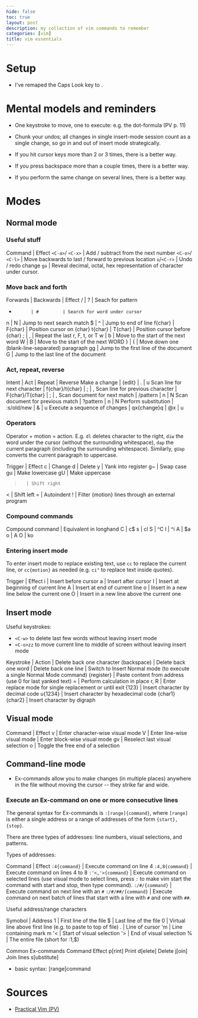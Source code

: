 ```yaml
---
hide: false
toc: true
layout: post
description: my collection of vim commands to remember
categories: [vim]
title: vim essentials
---
```


# Setup

- I've remaped the Caps Look key to <Ctrl>.


# Mental models and reminders

- One keystroke to move, one to execute: e.g. the dot-formula (PV p. 11)

- Chunk your undos; all changes in single insert-mode session count as a single
    change, so go in and out of insert mode strategically.

- If you hit cursor keys more than 2 or 3 times, there is a better way.

- If you press backspace more than a couple times, there is a better way.

- If you perform the same change on several lines, there is a better way.


# Modes

## Normal mode

### Useful stuff

Command             | Effect
`<C-a>`/ `<C-x>`    | Add / subtract from the next number
`<C-o>`/ `<C-l>`    | Move backwards to last / forward to previous location
`u`/`<C-r>`         | Undo / redo change
`ga`                | Reveal decimal, octal, hex representation of character
under cursor.


### Move back and forth

Forwards    | Backwards | Effect
/           | ?         | Seach for pattern
*           | #         | Search for word under cursor
n           | N         | Jump to next search match
$           | ^         | Jump to end of line
f{char}     | F{char}   | Position cursor on {char}
t{char}     | T{char}   | Position cursor before {char}
;           | ,         | Repeat the last r, F, t, or T
w           | b         | Move to the start of the next word
W           | B         | Move to the start of the next WORD
}           | {         | Move down one (blank-line-separated) paragraph
gg                      | Jump to the first line of the document
G                       | Jump to the last line of the document

### Act, repeat, reverse

Intent                              | Act               | Repeat    | Reverse
Make a change                       | {edit}            | .         | u
Scan line for next character        | f{char}/t{char}   | ;         | ,
Scan line for previous character    | F{char}/T{char}   | ;         | ,
Scan document for next match        | /pattern<CR>      | n         | N
Scan document for previous match    | ?pattern<CR>      | n         | N
Perform substitution                | :s/old/new        | &         | u
Execute a sequence of changes       | qx{change}q       | @x        | u

### Operators

Operator + motion = action. E.g. `dl` deletes character to the right, `diw`
    the word under the cursor (without the surrounding whitespace), `dap` the current paragraph (including the surrounding whitespace). Similarly, `gUap`
    converts the current paragraph to uppercase.

Trigger | Effect
c       | Change
d       | Delete
y       | Yank into register
g~      | Swap case
gu      | Make lowercase
gU      | Make uppercase
>       | Shift right
<       | Shift left
=       | Autoindent
!       | Filter {motion} lines through an external program

### Compound commands

Compound command | Equivalent in longhand
C | c$
s | cl
S | ^C
I | ^i
A | $a
o | A<cr>
O | ko


### Entering insert mode

To enter insert mode to replace existing text, use `cc` to replace the
  current line, or `cc{motion}` as needed (e.g. `ci"` to replace text inside
  quotes).

Trigger | Effect
i       | Insert before cursor
a       | Insert after cursor
I       | Insert at beginning of current line
A       | Insert at end of current line
o       | Insert in a new line below the current one
O       | Insert in a new line above the current one


## Insert mode

Useful keystrokes:
- `<C-w>` to delete last few words without leaving insert mode
- `<C-o>zz` to move current line to middle of screen without leaving insert mode

Keystroke             | Action
<C-h>                 | Delete back one character (backspace)
<C-w>                 | Delete back one word
<C-u>                 | Delete back one line
<C-o>                 | Switch to Insert Normal mode (to execute a single Normal
Mode command)
<C-r>{register}       | Paste content from address (use 0 for last yanked text)
<C-r>=                | Perform calculation in place
r, R                  | Enter replace mode for single replacement or until exit
<C-v>{123}            | Insert character by decimal code 
<C-v>u{1234}          | Insert character by hexadecimal code 
<C-v>{char1}{char2}   | Insert character by digraph


## Visual mode

Command  | Effect
v        | Enter character-wise visual mode
V        | Enter line-wise visual mode
<C-v>    | Enter block-wise visual mode
gv       | Reselect last visual selection
o        | Toggle the free end of a selection


## Command-line mode

- Ex-commands allow you to make changes (in multiple places) anywhere in
  the file without moving the cursor -- they strike far and wide.

### Execute an Ex-command on one or more consecutive lines

The general syntax for Ex-commands is `:[range]{command}`, where `[range]` is
either a single address or a range of addresses of the form `{start},{stop}`.

There are three types of addresses: line numbers, visual selections, and
patterns.

Types of addresses:

Command                 | Effect
`:4{command}`           | Execute command on line 4
`:4,8{command}`         | Execute command on lines 4 to 8
`:'<,'>{command}`       | Execute command on selected lines (use visual mode to
select lines, press `:` to make vim start the command with start and stop, then
type command).
`:/#/{command}`         | Execute command on next line with an `#`
`:/#/##/{command}`      | Execute command on next batch of lines that start with
a line with `#` and one with `##`.

Useful address/range characters

Symobol | Address
1       | First line of the file
$       | Last line of the file
0       | Virtual line above first line (e.g. to paste to top of file)
.       | Line of cursor
'm      | Line containing mark m
'<      | Start of visual selection
'>      | End of visual selection
%       | The entire file (short for :1,$)


Common Ex-commands
Command         Effect
p[rint]         Print
d[elete]        Delete
j[oin]          Join lines
s[ubstitute]








- basic syntax: [range]command


# Sources

- [Practical
    Vim (PV)](https://pragprog.com/titles/dnvim2/practical-vim-second-edition/)
